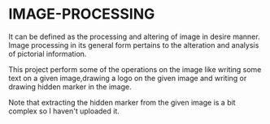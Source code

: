 # IMAGE-PROCESSING
It can be defined as the processing and altering of image in desire manner.
Image processing in its general form pertains to the alteration and analysis of pictorial information.

This project perform some of the operations on the image like writing some text on a given image,drawing a logo on the given image
and writing or drawing hidden marker in the image.

Note that extracting the hidden marker from the given image is a bit complex so I haven't uploaded it.
